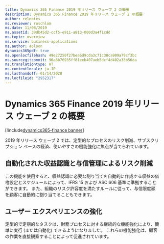 ```yaml
---
title: Dynamics 365 Finance 2019 年リリース ウェーブ 2 の概要
description: Dynamics 365 Finance 2019 年リリース ウェーブ 2 の概要
author: relnotes
ms.reviewer: roschlom
ms.date: 11/08/2019
ms.assetid: 39db45d2-ccf5-e911-a813-000d3a4f1cdd
ms.topic: overview
ms.service: business-applications
ms.author: aolson
dynamics365pdf: true
ms.openlocfilehash: 49e27250f27bea6d9cda3c71c38ca909a79cf3bc
ms.sourcegitcommit: 96a8b76935ff81eeb407aeb5dcf4d402a33b56da
ms.translationtype: HT
ms.contentlocale: ja-JP
ms.lasthandoff: 01/14/2020
ms.locfileid: "2952317"
---
```

# <a name="overview-of-dynamics-365-finance-2019-release-wave-2"></a>Dynamics 365 Finance 2019 年リリース ウェーブ 2 の概要
[!include[dynamics365-finance banner](../includes/dynamics365-finance.md)]

<!--overview start-->
2019 年リリース ウェーブ 2 では、定型的なプロセスのリスク削減、サブスクリプション ベースの経済、使いやすさの機能強化に焦点が当てられています。

## <a name="reduce-risk-with-automated-revenue-recognition-and-credit-management"></a>自動化された収益認識と与信管理によるリスク削減
この機能を使用すると、収益認識に必要な割り当てを自動的に作成する収益の価格設定とスケジュールによって、IFRS 15 および ASC 606 基準に準拠することができます。 また、組織のリスク許容度を満たすルールに従って、与信限度額を顧客に自動的に割り当てることもできます。

## <a name="enhancing-the-user-experience"></a>ユーザー エクスペリエンスの強化
定型的で定期的なタスクは、財務プロセスに対する継続的な機能強化により、簡単に実行 (または自動化) できるようになりました。 これらの機能強化は、顧客の作業を直接観察することによって促進されています。 


<!--overview end-->